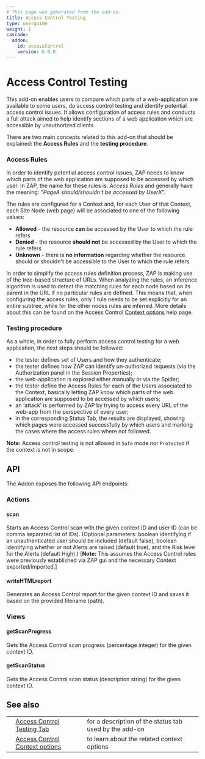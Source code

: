 ```yaml
---
# This page was generated from the add-on.
title: Access Control Testing
type: userguide
weight: 1
cascade:
  addon:
    id: accessControl
    version: 6.0.0
---
```


# Access Control Testing

This add-on enables users to compare which parts of a web-application are available to some users, do access control
testing and identify potential access control issues. It allows configuration of access rules and conducts a full
attack aimed to help identify sections of a web application which are accessible by unauthorized clients.

There are two main concepts related to this add-on that should be explained: the **Access Rules** and the **testing
procedure**.

### Access Rules

In order to identify potential access control issues, ZAP needs to know which parts of the web application are
supposed to be accessed by which user. In ZAP, the name for these rules is: *Access Rules* and generally have
the meaning: "*PageA should/shouldn't be accessed by UserX*".

The rules are configured for a Context and, for each User of that Context, each Site Node (web page) will be
associated to one of the following values:

* **Allowed** - the resource **can** be accessed by the User to which the rule refers
* **Denied** - the resource **should not** be accessed by the User to which the rule refers
* **Unknown** - there is **no information** regarding whether the resource should or shouldn't be accessible to the User to which the rule refers

In order to simplify the access rules definition process, ZAP is making use of the tree-based structure of URLs.
When analyzing the rules, an inference algorithm is used to detect the matching rules for each node based on its
parent in the URL if no particular rules are defined. This means that, when configuring the access rules, only 1
rule needs to be set explicitly for an entire subtree, while for the other nodes rules are inferred. More details
about this can be found on the Access Control [Context options](/docs/desktop/addons/access-control-testing/contextoptions/) help page.

### Testing procedure

As a whole, in order to fully perform access control testing for a web application, the next steps should be
followed:

* the tester defines set of Users and how they authenticate;
* the tester defines how ZAP can identify un-authorized requests (via the Authorization panel in the Session Properties);
* the web-application is explored either manually or via the Spider;
* the tester define the Access Rules for each of the Users associated to the Context, basically letting ZAP know which parts of the web application are supposed to be accessed by which users;
* an ‘attack’ is performed by ZAP by trying to access every URL of the web-app from the perspective of every user;
* in the corresponding Status Tab, the results are displayed, showing which pages were accessed successfully by which users and marking the cases where the access rules where not followed.

**Note:** Access control testing is not allowed in `Safe` mode nor `Protected` if the context is not in scope.

## API

The Addon exposes the following API endpoints:

### Actions

#### scan

Starts an Access Control scan with the given context ID and user ID (can be comma separated list of IDs). (Optional parameters: boolean identifying if an unauthenticated user should be included (default false), boolean identifying whether or not Alerts are raised (default true), and the Risk level for the Alerts (default High).) \[**Note:** This assumes the Access Control rules were previously established via ZAP gui and the necessary Context exported/imported.\]

#### writeHTMLreport

Generates an Access Control report for the given context ID and saves it based on the provided filename (path).

### Views

#### getScanProgress

Gets the Access Control scan progress (percentage integer) for the given context ID.

#### getScanStatus

Gets the Access Control scan status (description string) for the given context ID.

## See also

|   |                                                                                               |                                                        |
|---|-----------------------------------------------------------------------------------------------|--------------------------------------------------------|
|   | [Access Control Testing Tab](/docs/desktop/addons/access-control-testing/tab/)                | for a description of the status tab used by the add-on |
|   | [Access Control Context options](/docs/desktop/addons/access-control-testing/contextoptions/) | to learn about the related context options             |
